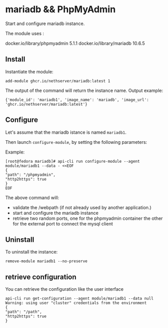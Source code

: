 # mariadb && PhpMyAdmin

Start and configure mariadb instance.

The module uses : 

docker.io/library/phpmyadmin  5.1.1
docker.io/library/mariadb     10.6.5

## Install

Instantiate the module:

```
add-module ghcr.io/nethserver/mariadb:latest 1
```

The output of the command will return the instance name.
Output example:
```
{'module_id': 'mariadb1', 'image_name': 'mariadb', 'image_url': 'ghcr.io/nethserver/mariadb:latest'}
```

## Configure

Let's assume that the mariadb istance is named `mariadb1`.

Then launch `configure-module`, by setting the following parameters:

Example:
```
[root@fedora mariadb]# api-cli run configure-module --agent module/mariadb1 --data - <<EOF
{ 
"path": "/phpmyadmin", 
"http2https": true
}
EOF
```

The above command will:
- validate the /webpath (if not already used by another application.)
- start and configure the mariadb instance
- retrieve two random ports, one for the phpmyadmin container the other for the external port to connect the mysql client


## Uninstall

To uninstall the instance:

```
remove-module mariadb1 --no-preserve
```

## retrieve configuration

You can retrieve the configuration like the user interface 

```
api-cli run get-configuration --agent module/mariadb1 --data null
Warning: using user "cluster" credentials from the environment
{
"path": "/path", 
"http2https": true
}
```